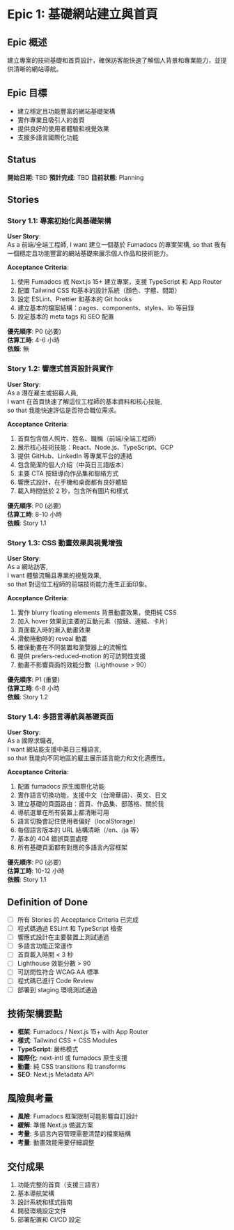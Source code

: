 # Epic 1: 基礎網站建立與首頁

## Epic 概述

建立專案的技術基礎和首頁設計，確保訪客能快速了解個人背景和專業能力，並提供清晰的網站導航。

## Epic 目標

- 建立穩定且功能豐富的網站基礎架構
- 實作專業且吸引人的首頁
- 提供良好的使用者體驗和視覺效果
- 支援多語言國際化功能

## Status

**開始日期**: TBD
**預計完成**: TBD
**目前狀態**: Planning

## Stories

### Story 1.1: 專案初始化與基礎架構

**User Story**:  
As a 前端/全端工程師,
I want 建立一個基於 Fumadocs 的專案架構,
so that 我有一個穩定且功能豐富的網站基礎來展示個人作品和技術能力。

**Acceptance Criteria**:

1. 使用 Fumadocs 或 Next.js 15+ 建立專案，支援 TypeScript 和 App Router
2. 配置 Tailwind CSS 和基本的設計系統（顏色、字體、間距）
3. 設定 ESLint、Prettier 和基本的 Git hooks
4. 建立基本的檔案結構：pages、components、styles、lib 等目錄
5. 設定基本的 meta tags 和 SEO 配置

**優先順序**: P0 (必要)  
**估算工時**: 4-6 小時  
**依賴**: 無

### Story 1.2: 響應式首頁設計與實作

**User Story**:  
As a 潛在雇主或招募人員,  
I want 在首頁快速了解這位工程師的基本資料和核心技能,  
so that 我能快速評估是否符合職位需求。

**Acceptance Criteria**:

1. 首頁包含個人照片、姓名、職稱（前端/全端工程師）
2. 展示核心技術技能：React、Node.js、TypeScript、GCP
3. 提供 GitHub、LinkedIn 等專業平台的連結
4. 包含簡潔的個人介紹（中英日三語版本）
5. 主要 CTA 按鈕導向作品集和聯絡方式
6. 響應式設計，在手機和桌面都有良好體驗
7. 載入時間低於 2 秒，包含所有圖片和樣式

**優先順序**: P0 (必要)  
**估算工時**: 8-10 小時  
**依賴**: Story 1.1

### Story 1.3: CSS 動畫效果與視覺增強

**User Story**:  
As a 網站訪客,  
I want 體驗流暢且專業的視覺效果,  
so that 對這位工程師的前端技術能力產生正面印象。

**Acceptance Criteria**:

1. 實作 blurry floating elements 背景動畫效果，使用純 CSS
2. 加入 hover 效果到主要的互動元素（按鈕、連結、卡片）
3. 頁面載入時的漸入動畫效果
4. 滑動捲動時的 reveal 動畫
5. 確保動畫在不同裝置和瀏覽器上的流暢性
6. 提供 prefers-reduced-motion 的可訪問性支援
7. 動畫不影響頁面的效能分數（Lighthouse > 90）

**優先順序**: P1 (重要)  
**估算工時**: 6-8 小時  
**依賴**: Story 1.2

### Story 1.4: 多語言導航與基礎頁面

**User Story**:  
As a 國際求職者,  
I want 網站能支援中英日三種語言,  
so that 我能向不同地區的雇主展示語言能力和文化適應性。

**Acceptance Criteria**:

1. 配置 fumadocs 原生國際化功能
2. 實作語言切換功能，支援中文（台灣華語）、英文、日文
3. 建立基礎的頁面路由：首頁、作品集、部落格、關於我
4. 導航選單在所有裝置上都清晰可用
5. 語言切換會記住使用者偏好（localStorage）
6. 每個語言版本的 URL 結構清晰（/en、/ja 等）
7. 基本的 404 錯誤頁面處理
8. 所有基礎頁面都有對應的多語言內容框架

**優先順序**: P0 (必要)  
**估算工時**: 10-12 小時  
**依賴**: Story 1.1

## Definition of Done

- [ ] 所有 Stories 的 Acceptance Criteria 已完成
- [ ] 程式碼通過 ESLint 和 TypeScript 檢查
- [ ] 響應式設計在主要裝置上測試通過
- [ ] 多語言功能正常運作
- [ ] 首頁載入時間 < 3 秒
- [ ] Lighthouse 效能分數 > 90
- [ ] 可訪問性符合 WCAG AA 標準
- [ ] 程式碼已進行 Code Review
- [ ] 部署到 staging 環境測試通過

## 技術架構要點

- **框架**: Fumadocs / Next.js 15+ with App Router
- **樣式**: Tailwind CSS + CSS Modules
- **TypeScript**: 嚴格模式
- **國際化**: next-intl 或 fumadocs 原生支援
- **動畫**: 純 CSS transitions 和 transforms
- **SEO**: Next.js Metadata API

## 風險與考量

- **風險**: Fumadocs 框架限制可能影響自訂設計
- **緩解**: 準備 Next.js 備選方案
- **考量**: 多語言內容管理需要清楚的檔案結構
- **考量**: 動畫效能需要仔細調整

## 交付成果

1. 功能完整的首頁（支援三語言）
2. 基本導航架構
3. 設計系統和樣式指南
4. 開發環境設定文件
5. 部署配置和 CI/CD 設定
